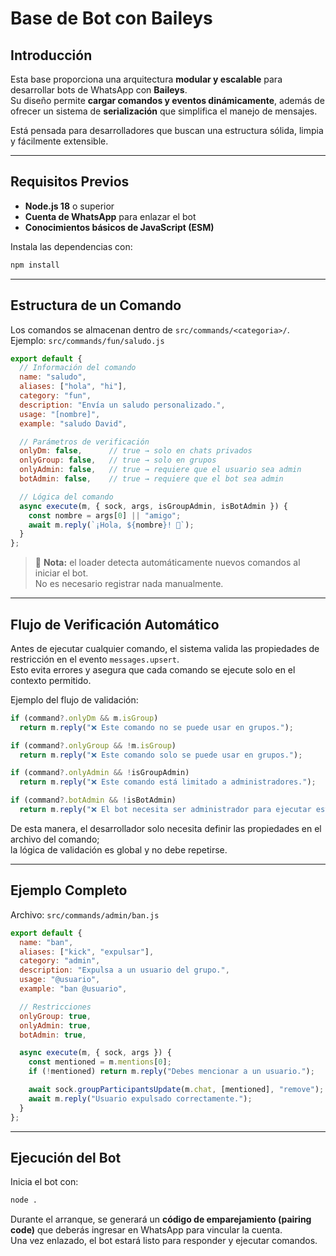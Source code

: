 # Base de Bot con Baileys

## Introducción

Esta base proporciona una arquitectura **modular y escalable** para desarrollar bots de WhatsApp con **Baileys**.  
Su diseño permite **cargar comandos y eventos dinámicamente**, además de ofrecer un sistema de **serialización** que simplifica el manejo de mensajes.

Está pensada para desarrolladores que buscan una estructura sólida, limpia y fácilmente extensible.

---

## Requisitos Previos

- **Node.js 18** o superior  
- **Cuenta de WhatsApp** para enlazar el bot  
- **Conocimientos básicos de JavaScript (ESM)**

Instala las dependencias con:

```bash
npm install
```

---

## Estructura de un Comando

Los comandos se almacenan dentro de `src/commands/<categoria>/`.  
Ejemplo: `src/commands/fun/saludo.js`

```js
export default {
  // Información del comando
  name: "saludo",
  aliases: ["hola", "hi"],
  category: "fun",
  description: "Envía un saludo personalizado.",
  usage: "[nombre]",
  example: "saludo David",

  // Parámetros de verificación
  onlyDm: false,      // true → solo en chats privados
  onlyGroup: false,   // true → solo en grupos
  onlyAdmin: false,   // true → requiere que el usuario sea admin
  botAdmin: false,    // true → requiere que el bot sea admin

  // Lógica del comando
  async execute(m, { sock, args, isGroupAdmin, isBotAdmin }) {
    const nombre = args[0] || "amigo";
    await m.reply(`¡Hola, ${nombre}! 👋`);
  }
};
```

> 🔹 **Nota:** el loader detecta automáticamente nuevos comandos al iniciar el bot.  
> No es necesario registrar nada manualmente.

---

## Flujo de Verificación Automático

Antes de ejecutar cualquier comando, el sistema valida las propiedades de restricción en el evento `messages.upsert`.  
Esto evita errores y asegura que cada comando se ejecute solo en el contexto permitido.

Ejemplo del flujo de validación:

```js
if (command?.onlyDm && m.isGroup)
  return m.reply("❌ Este comando no se puede usar en grupos.");

if (command?.onlyGroup && !m.isGroup)
  return m.reply("❌ Este comando solo se puede usar en grupos.");

if (command?.onlyAdmin && !isGroupAdmin)
  return m.reply("❌ Este comando está limitado a administradores.");

if (command?.botAdmin && !isBotAdmin)
  return m.reply("❌ El bot necesita ser administrador para ejecutar este comando.");
```

De esta manera, el desarrollador solo necesita definir las propiedades en el archivo del comando;  
la lógica de validación es global y no debe repetirse.

---

## Ejemplo Completo

Archivo: `src/commands/admin/ban.js`

```js
export default {
  name: "ban",
  aliases: ["kick", "expulsar"],
  category: "admin",
  description: "Expulsa a un usuario del grupo.",
  usage: "@usuario",
  example: "ban @usuario",

  // Restricciones
  onlyGroup: true,
  onlyAdmin: true,
  botAdmin: true,

  async execute(m, { sock, args }) {
    const mentioned = m.mentions[0];
    if (!mentioned) return m.reply("Debes mencionar a un usuario.");

    await sock.groupParticipantsUpdate(m.chat, [mentioned], "remove");
    await m.reply("Usuario expulsado correctamente.");
  }
};
```

---

## Ejecución del Bot

Inicia el bot con:

```bash
node .
```

Durante el arranque, se generará un **código de emparejamiento (pairing code)** que deberás ingresar en WhatsApp para vincular la cuenta.  
Una vez enlazado, el bot estará listo para responder y ejecutar comandos.
